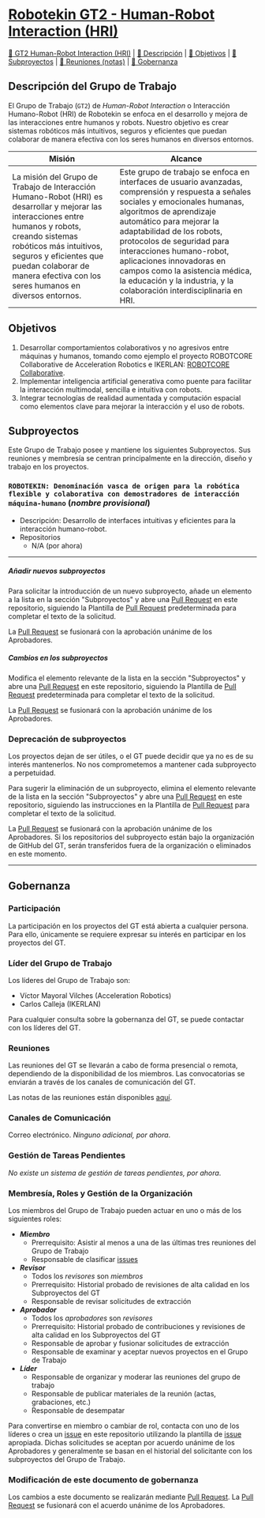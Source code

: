 # [Robotekin GT2 - Human-Robot Interaction (HRI)](https://github.com/robotekin/GT2_HRI)

[🤖 GT2 Human-Robot Interaction (HRI)](https://github.com/robotekin/GT2_HRI) | [📝 Descripción](https://github.com/robotekin/GT2_HRI#descripción-del-grupo-de-trabajo) | [🎯 Objetivos](https://github.com/robotekin/GT2_HRI#objetivos) | [🚀 Subproyectos](https://github.com/robotekin/GT2_HRI#subproyectos) | [📅 Reuniones (notas)](https://docs.google.com/document/d/1q6RCaGl4gxp4VU8L-yRITisq1aE8-9VdkmbYXeIrtEg/edit#heading=h.vf6hc5wb2a11) | [👥 Gobernanza](https://github.com/robotekin/GT2_HRI#gobernanza)


## Descripción del Grupo de Trabajo

El Grupo de Trabajo (`GT2`) de *Human-Robot Interaction* o Interacción Humano-Robot (HRI) de Robotekin se enfoca en el desarrollo y mejora de las interacciones entre humanos y robots. Nuestro objetivo es crear sistemas robóticos más intuitivos, seguros y eficientes que puedan colaborar de manera efectiva con los seres humanos en diversos entornos.

| Misión | Alcance |
|--------|---------|
| La misión del Grupo de Trabajo de Interacción Humano-Robot (HRI) es desarrollar y mejorar las interacciones entre humanos y robots, creando sistemas robóticos más intuitivos, seguros y eficientes que puedan colaborar de manera efectiva con los seres humanos en diversos entornos. | Este grupo de trabajo se enfoca en interfaces de usuario avanzadas, comprensión y respuesta a señales sociales y emocionales humanas, algoritmos de aprendizaje automático para mejorar la adaptabilidad de los robots, protocolos de seguridad para interacciones humano-robot, aplicaciones innovadoras en campos como la asistencia médica, la educación y la industria, y la colaboración interdisciplinaria en HRI. |


## Objetivos

1. Desarrollar comportamientos colaborativos y no agresivos entre máquinas y humanos, tomando como ejemplo el proyecto ROBOTCORE Collaborative de Acceleration Robotics e IKERLAN: [ROBOTCORE Collaborative](https://accelerationrobotics.com/robotcore-collaborative.php).
2. Implementar inteligencia artificial generativa como puente para facilitar la interacción multimodal, sencilla e intuitiva con robots.
3. Integrar tecnologías de realidad aumentada y computación espacial como elementos clave para mejorar la interacción y el uso de robots.


## Subproyectos

Este Grupo de Trabajo posee y mantiene los siguientes Subproyectos. Sus reuniones y membresía se centran principalmente en la dirección, diseño y trabajo en los proyectos.


### `ROBOTEKIN: Denominación vasca de origen para la robótica flexible y colaborativa con demostradores de interacción máquina-humano` (*nombre provisional*)
  * Descripción: Desarrollo de interfaces intuitivas y eficientes para la interacción humano-robot.
  * Repositorios
    * N/A (por ahora)

---

##### Añadir nuevos subproyectos

Para solicitar la introducción de un nuevo subproyecto, añade un elemento a la lista en la sección "Subproyectos" y abre una [Pull Request](https://github.com/robotekin/GT2_HRI/pulls) en este repositorio, siguiendo la Plantilla de [Pull Request](https://github.com/robotekin/GT2_HRI/pulls) predeterminada para completar el texto de la solicitud.

La [Pull Request](https://github.com/robotekin/GT2_HRI/pulls) se fusionará con la aprobación unánime de los Aprobadores.

##### Cambios en los subproyectos

Modifica el elemento relevante de la lista en la sección "Subproyectos" y abre una [Pull Request](https://github.com/robotekin/GT2_HRI/pulls) en este repositorio, siguiendo la Plantilla de [Pull Request](https://github.com/robotekin/GT2_HRI/pulls) predeterminada para completar el texto de la solicitud.

La [Pull Request](https://github.com/robotekin/GT2_HRI/pulls) se fusionará con la aprobación unánime de los Aprobadores.

### Deprecación de subproyectos

Los proyectos dejan de ser útiles, o el GT puede decidir que ya no es de su interés mantenerlos. No nos comprometemos a mantener cada subproyecto a perpetuidad.

Para sugerir la eliminación de un subproyecto, elimina el elemento relevante de la lista en la sección "Subproyectos" y abre una [Pull Request](https://github.com/robotekin/GT2_HRI/pulls) en este repositorio, siguiendo las instrucciones en la Plantilla de [Pull Request](https://github.com/robotekin/GT2_HRI/pulls) para completar el texto de la solicitud.

La [Pull Request](https://github.com/robotekin/GT2_HRI/pulls) se fusionará con la aprobación unánime de los Aprobadores. Si los repositorios del subproyecto están bajo la organización de GitHub del GT, serán transferidos fuera de la organización o eliminados en este momento.

---

## Gobernanza

### Participación
La participación en los proyectos del GT está abierta a cualquier persona. Para ello, únicamente se requiere expresar su interés en participar en los proyectos del GT.

### Líder del Grupo de Trabajo
Los líderes del Grupo de Trabajo son:

* Víctor Mayoral Vilches (Acceleration Robotics)
* Carlos Calleja (IKERLAN)

Para cualquier consulta sobre la gobernanza del GT, se puede contactar con los líderes del GT.

### Reuniones

Las reuniones del GT se llevarán a cabo de forma presencial o remota, dependiendo de la disponibilidad de los miembros. Las convocatorias se enviarán a través de los canales de comunicación del GT.

Las notas de las reuniones están disponibles [aquí](https://docs.google.com/document/d/1q6RCaGl4gxp4VU8L-yRITisq1aE8-9VdkmbYXeIrtEg/edit#heading=h.vf6hc5wb2a11).

### Canales de Comunicación

Correo electrónico. *Ninguno adicional, por ahora*.

### Gestión de Tareas Pendientes

*No existe un sistema de gestión de tareas pendientes, por ahora*.

### Membresía, Roles y Gestión de la Organización

Los miembros del Grupo de Trabajo pueden actuar en uno o más de los siguientes roles:

* **_Miembro_**
  * Prerrequisito: Asistir al menos a una de las últimas tres reuniones del Grupo de Trabajo
  * Responsable de clasificar [issues](https://github.com/robotekin/GT2_HRI)
* **_Revisor_**
  * Todos los _revisores_ son _miembros_
  * Prerrequisito: Historial probado de revisiones de alta calidad en los Subproyectos del GT
  * Responsable de revisar solicitudes de extracción
* **_Aprobador_**
  * Todos los _aprobadores_ son _revisores_
  * Prerrequisito: Historial probado de contribuciones y revisiones de alta calidad en los Subproyectos del GT
  * Responsable de aprobar y fusionar solicitudes de extracción
  * Responsable de examinar y aceptar nuevos proyectos en el Grupo de Trabajo
* **_Líder_**
  * Responsable de organizar y moderar las reuniones del grupo de trabajo
  * Responsable de publicar materiales de la reunión (actas, grabaciones, etc.)
  * Responsable de desempatar

Para convertirse en miembro o cambiar de rol, contacta con uno de los líderes o crea un [issue](https://github.com/robotekin/GT2_HRI) en este repositorio utilizando la plantilla de [issue](https://github.com/robotekin/GT2_HRI) apropiada. Dichas solicitudes se aceptan por acuerdo unánime de los Aprobadores y generalmente se basan en el historial del solicitante con los subproyectos del Grupo de Trabajo.

### Modificación de este documento de gobernanza

Los cambios a este documento se realizarán mediante [Pull Request](https://github.com/robotekin/GT2_HRI/pulls).
La [Pull Request](https://github.com/robotekin/GT2_HRI/pulls) se fusionará con el acuerdo unánime de los Aprobadores.
